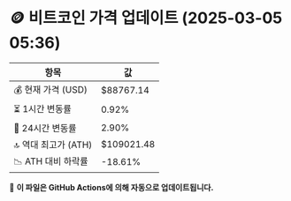 # 🪙 비트코인 가격 업데이트 (2025-03-05 05:36)

| 항목                | 값 |
|--------------------|----------------|
| 💰 현재 가격 (USD) | $88767.14 |
| ⏳ 1시간 변동률    | 0.92% |
| 📆 24시간 변동률   | 2.90% |
| 🔝 역대 최고가 (ATH) | $109021.48 |
| 📉 ATH 대비 하락률 | -18.61% |

🔄 **이 파일은 GitHub Actions에 의해 자동으로 업데이트됩니다.**
